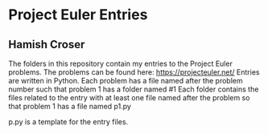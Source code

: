 # Project Euler Entries
## Hamish Croser
The folders in this repository contain my entries to the Project Euler problems. The problems can be found here: https://projecteuler.net/
Entries are written in Python.
Each problem has a file named after the problem number such that problem 1 has a folder named \#1
Each folder contains the files related to the entry with at least one file named after the problem so that problem
1 has a file named p1.py

p.py is a template for the entry files.
